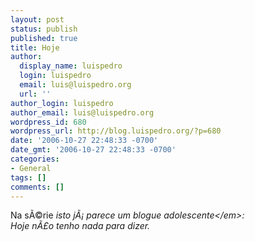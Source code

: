 ```yaml
---
layout: post
status: publish
published: true
title: Hoje
author:
  display_name: luispedro
  login: luispedro
  email: luis@luispedro.org
  url: ''
author_login: luispedro
author_email: luis@luispedro.org
wordpress_id: 680
wordpress_url: http://blog.luispedro.org/?p=680
date: '2006-10-27 22:48:33 -0700'
date_gmt: '2006-10-27 22:48:33 -0700'
categories:
- General
tags: []
comments: []
---
```

<p>Na s&Atilde;&copy;rie <em>isto j&Atilde;&iexcl; parece um blogue adolescente<&#47;em>:<br />
Hoje n&Atilde;&pound;o tenho nada para dizer.</p>
